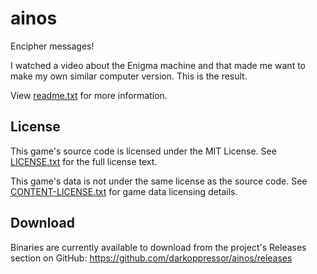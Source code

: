 # ainos
Encipher messages!

I watched a video about the Enigma machine and that made me want to make my own similar computer version. This is the result.

View [readme.txt](docs/readme.txt) for more information.

## License
This game's source code is licensed under the MIT License. See [LICENSE.txt](docs/LICENSE.txt) for the full license text.

This game's data is not under the same license as the source code. See [CONTENT-LICENSE.txt](docs/CONTENT-LICENSE.txt) for game data licensing details.

## Download
Binaries are currently available to download from the project's Releases section on GitHub:
https://github.com/darkoppressor/ainos/releases
